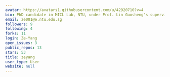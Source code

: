 ```yaml
---
avatar: https://avatars1.githubusercontent.com/u/42920710?v=4
bio: PhD candidate in MICL Lab, NTU, under Prof. Lin Guosheng's supervision.
email: ze001@e.ntu.edu.sg
followers: 9
following: 4
forks: 11
login: Ze-Yang
open_issues: 3
public_repos: 13
stars: 53
title: zeyang
user_type: User
website: null
---
```

